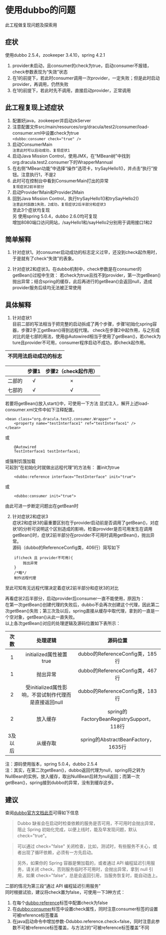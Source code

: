 # 使用dubbo的问题

此工程做复现问题及探索用

## 症状

使用dubbo 2.5.4，zookeeper 3.4.10，spring 4.2.1
1. provider未启动，且consumer的check为true，启动consumer不报错，check参数表现为“失效”状态
1. 在1的前提下，若此时consumer调用一次provider，一定失败；但是此时启动provider，再调用，仍然失败
1. 在1的前提下，若此时先不调用，直接启动provider，正常调用

## 此工程复现上述症状

1. 配置好java，zookeeper并启动zkServer
1. 注意配置文件src/main/resources/org/dracula/test2/consumer/load-consumer.xml中设置check为true  
```<dubbo:consumer check="true" />```
1. 启动ConsumerMain  
```注意此时可以启动成功，复现症状1```
1. 启动Java Mission Control，使用JMX，在“MBean树”中找到org.dracula.test2.consumer下的WrapperMannual
1. 在右侧“MBean功能”中选择“操作”选项卡，trySayHello1()，并点击“执行”按钮。注意执行1，不是2
1. 此时可在控制台中看到ConsumerMain打出的异常  
```复现症状2前半部分```
1. 启动Provider1Main和Provider2Main
1. 回到Java Mission Control，执行trySayHello1()和trySayHello2()  
```注意此时函数1失败，2成功，复现症状2后半部分和症状3```  
至此3个症状均复现  
另
使用spring 5.0.4，dubbo 2.6.0均可复现  
增加8080端口访问网站，/sayHello1和/sayHello2分别用于调用接口1和2


## 简单解释

1. 针对症状1。对consumer启动成功的标志定义过早，还没到check起作用时，于是就有了check“失效”的表象。  

1. 针对症状2和症状3。在dubbo机制中，check参数是在consumer的getBean()过程中生效：
若check为true且找不到provider，第一次getBean()抛出异常；结合spring的缓存，此后再进行的getBean()会返回null，造成provider服务后续均无法被正常使用

## 具体解释

1. 针对症状1  
目前二部的写法相当于把完整的启动拆成了两个步骤，步骤1初始化spring容器，步骤2手工getBean()得到远程代理。
check在步骤2中起作用，与之形成对比的是七部的用法，使用@Autowired相当于使用了getBean()，若check为ture且provider不可用，consumer程序启动不成功，即check起作用。  

|不同用法启动成功的标志|
|:---:|

|     | 步骤1 | 步骤2（check起作用） |
|:---:|:----:|:------------------:|
| 二部的 | √ | × |
| 七部的 | √ | √ |

若要将getBean()放入start()中，可使用一下方法
显式注入，解开上述load-consumer.xml文件中如下注释配置。
```    
<bean class="org.dracula.test2.consumer.Wrapper" >
    <property name="testInterface1" ref="testInterface1" />
</bean>
```
或
```
    @Autowired
    TestInterface1 testInterface1;
```
或强制饥饿加载  
可起到“在初始化时就做出远程代理”的方法有：
置init为true
```
    <dubbo:reference interface="TestInterface" init="true">
```
或
```
    <dubbo:consumer init="true">
```

由此可进一步断定问题出在getBean时

2. 针对症状2和症状3  
症状2和症状3的最重要区别在于provider启动前是否调用了getBean()，对症状1的分析可说明这个区别造成的影响，检查provider是否可用发生在调用getBean()时，症状2前半部分在provider不可用时调用getBean()，抛出异常。  
源码（dubbo的ReferenceConfig类，406行）简写如下
```
    if(check 且 provider不可用){
        抛出异常
    }
    /*略*/
    制作远程代理
```
至此可知有无远程代理决定着症状2前半部分和症状3的对比  
  
再看症状2后半部分，启动provider后consumer一直不能使用，原因为：  
在第一次getBean()创建代理的失败后，dubbo不会再次创建这个代理，因此第二次getBean()失败；第三次及以后，spring直接从缓存中取代理，拿到的一直是一个空对象，getBean()从此一直失败。  
以上各次getBean()对应的处理逻辑及源码位置如下表所示：

|次数|处理逻辑|源码位置|
|:---:|:---:|:---:|
|1|initialized属性被置true|dubbo的ReferenceConfig类，185行|
|1|抛出异常|dubbo的ReferenceConfig类，467行|
|2|受initialized属性影响，不尝试制作代理而是直接返回null|dubbo的ReferenceConfig类，183行|
|2|放入缓存|spring的FactoryBeanRegistrySupport，118行|
|3及以后|从缓存取|spring的AbstractBeanFactory，1635行|

注：源码使用版本，spring 5.0.4，dubbo 2.5.4  
注：其实，在第二次getBean()，dubbo返回代理为null，spring将之转为NullBean的实例，放入缓存，取出NullBean后转为null返回；而第一次getBean()，spring接到dubbo的异常，没有到缓存这步。


## 建议

查阅[dubbo官方文档此页](http://dubbo.apache.org/#!/docs/user/demos/preflight-check.md?lang=zh-cn)可得如下信息
>Dubbo 缺省会在启动时检查依赖的服务是否可用，不可用时会抛出异常，阻止 Spring 初始化完成，以便上线时，能及早发现问题，默认 check="true"。

>可以通过 check="false" 关闭检查，比如，测试时，有些服务不关心，或者出现了循环依赖，必须有一方先启动。

>另外，如果你的 Spring 容器是懒加载的，或者通过 API 编程延迟引用服务，请关闭 check，否则服务临时不可用时，会抛出异常，拿到 null 引用，如果 check="false"，总是会返回引用，当服务恢复时，能自动连上。

二部的情况为第三段“通过 API 编程延迟引用服务”  
同时根据试验，建议将check置为false，可使用一下3种方式：
1. 在每个<dubbo:reference>标签中配置check为false
1. 在<dubbo:consumer>标签中设置check属性，同时注意consumer标签的设置可被reference标签覆盖
1. 在java启动命令中增加参数-Ddubbo.reference.check=false，同时注意此参数不可被reference标签覆盖，与方法2的“可被reference标签覆盖”不同